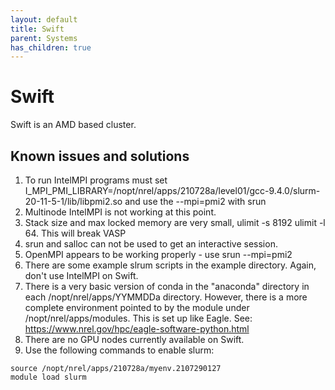 ```yaml
---
layout: default
title: Swift
parent: Systems
has_children: true
---
```


# Swift

Swift is an AMD based cluster. 

## Known issues and solutions
1. To run IntelMPI programs must set I\_MPI\_PMI\_LIBRARY=/nopt/nrel/apps/210728a/level01/gcc-9.4.0/slurm-20-11-5-1/lib/libpmi2.so and use the  --mpi=pmi2 with srun
1. Multinode IntelMPI is not working at this point.
1. Stack size and max locked memory are very small, ulimit -s 8192 ulimit -l 64. This will break VASP
1. srun and salloc can not be used to get an interactive session.
1. OpenMPI appears to be working properly - use srun --mpi=pmi2
1. There are some example slrum scripts in the example directory.  Again, don't use IntelMPI on Swift.
1. There is a very basic version of conda in the "anaconda" directory in each  /nopt/nrel/apps/YYMMDDa directory. However, there is a more complete environment pointed to by the module under /nopt/nrel/apps/modules. This is set up like Eagle.  See: https://www.nrel.gov/hpc/eagle-software-python.html
1. There are no GPU nodes currently available on Swift.
1. Use the following commands to enable slurm:

```
source /nopt/nrel/apps/210728a/myenv.2107290127
module load slurm
```

